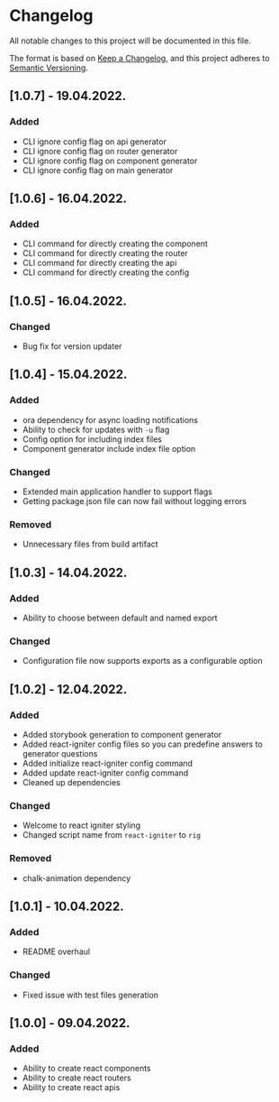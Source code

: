 # Changelog

All notable changes to this project will be documented in this file.

The format is based on [Keep a Changelog](https://keepachangelog.com/en/1.0.0/),
and this project adheres to [Semantic Versioning](https://semver.org/spec/v2.0.0.html).

## [1.0.7] - 19.04.2022.

### Added

- CLI ignore config flag on api generator
- CLI ignore config flag on router generator
- CLI ignore config flag on component generator
- CLI ignore config flag on main generator

## [1.0.6] - 16.04.2022.

### Added

- CLI command for directly creating the component
- CLI command for directly creating the router
- CLI command for directly creating the api
- CLI command for directly creating the config

## [1.0.5] - 16.04.2022.

### Changed

- Bug fix for version updater

## [1.0.4] - 15.04.2022.

### Added

- ora dependency for async loading notifications
- Ability to check for updates with `-u` flag
- Config option for including index files
- Component generator include index file option

### Changed

- Extended main application handler to support flags
- Getting package.json file can now fail without logging errors

### Removed

- Unnecessary files from build artifact

## [1.0.3] - 14.04.2022.

### Added

- Ability to choose between default and named export

### Changed

- Configuration file now supports exports as a configurable option

## [1.0.2] - 12.04.2022.

### Added

- Added storybook generation to component generator
- Added react-igniter config files so you can predefine answers to generator questions
- Added initialize react-igniter config command
- Added update react-igniter config command
- Cleaned up dependencies

### Changed

- Welcome to react igniter styling
- Changed script name from `react-igniter` to `rig`

### Removed

- chalk-animation dependency

## [1.0.1] - 10.04.2022.

### Added

- README overhaul

### Changed

- Fixed issue with test files generation

## [1.0.0] - 09.04.2022.

### Added

- Ability to create react components
- Ability to create react routers
- Ability to create react apis
